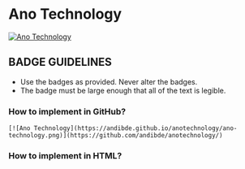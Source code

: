 # Ano Technology
[![Ano Technology](https://andibde.github.io/anotechnology/ano-technology.png)](https://github.com/andibde/anotechnology/)

## BADGE GUIDELINES
* Use the badges as provided. Never alter the badges.
* The badge must be large enough that all of the text is legible.


### How to implement in GitHub?
```
[![Ano Technology](https://andibde.github.io/anotechnology/ano-technology.png)](https://github.com/andibde/anotechnology/)
```

### How to implement in HTML?
